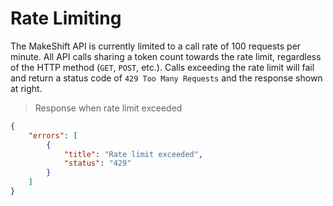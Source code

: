 # Rate Limiting

The MakeShift API is currently limited to a call rate of 100 requests per minute. All API calls sharing a token count towards the rate limit, regardless of the HTTP method (`GET`, `POST`, etc.). Calls exceeding the rate limit will fail and return a status code of `429 Too Many Requests` and the response shown at right.

> Response when rate limit exceeded

```json
{
    "errors": [
        {
            "title": "Rate limit exceeded",
            "status": "429"
        }
    ]
}
```
